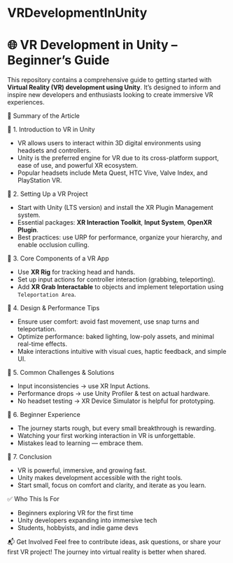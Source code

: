 # VRDevelopmentInUnity
# 🌐 VR Development in Unity – Beginner’s Guide

This repository contains a comprehensive guide to getting started with **Virtual Reality (VR) development using Unity**. It’s designed to inform and inspire new developers and enthusiasts looking to create immersive VR experiences.


 📖 Summary of the Article

🔹 1. Introduction to VR in Unity
- VR allows users to interact within 3D digital environments using headsets and controllers.
- Unity is the preferred engine for VR due to its cross-platform support, ease of use, and powerful XR ecosystem.
- Popular headsets include Meta Quest, HTC Vive, Valve Index, and PlayStation VR.

 🔹 2. Setting Up a VR Project
- Start with Unity (LTS version) and install the XR Plugin Management system.
- Essential packages: **XR Interaction Toolkit**, **Input System**, **OpenXR Plugin**.
- Best practices: use URP for performance, organize your hierarchy, and enable occlusion culling.

🔹 3. Core Components of a VR App
- Use **XR Rig** for tracking head and hands.
- Set up input actions for controller interaction (grabbing, teleporting).
- Add **XR Grab Interactable** to objects and implement teleportation using `Teleportation Area`.

 🔹 4. Design & Performance Tips
- Ensure user comfort: avoid fast movement, use snap turns and teleportation.
- Optimize performance: baked lighting, low-poly assets, and minimal real-time effects.
- Make interactions intuitive with visual cues, haptic feedback, and simple UI.

🔹 5. Common Challenges & Solutions
- Input inconsistencies → use XR Input Actions.
- Performance drops → use Unity Profiler & test on actual hardware.
- No headset testing → XR Device Simulator is helpful for prototyping.

 🔹 6. Beginner Experience
- The journey starts rough, but every small breakthrough is rewarding.
- Watching your first working interaction in VR is unforgettable.
- Mistakes lead to learning — embrace them.

🔹 7. Conclusion
- VR is powerful, immersive, and growing fast.
- Unity makes development accessible with the right tools.
- Start small, focus on comfort and clarity, and iterate as you learn.


✅ Who This Is For
- Beginners exploring VR for the first time
- Unity developers expanding into immersive tech
- Students, hobbyists, and indie game devs


📬 Get Involved
Feel free to contribute ideas, ask questions, or share your first VR project! The journey into virtual reality is better when shared.

